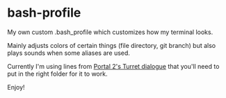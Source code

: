 bash-profile
============

My own custom .bash_profile which customizes how my terminal looks.

Mainly adjusts colors of certain things (file directory, git branch) but also plays sounds when some aliases are used. 

Currently I'm using lines from <a href="http://theportalwiki.com/wiki/Turret_voice_lines">Portal 2's Turret dialogue</a> that you'll need to put in the right folder for it to work. 

Enjoy!
